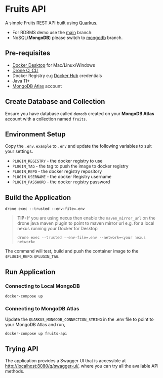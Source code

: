 # Fruits API

A simple Fruits REST API built using [Quarkus](https://quarkus.io).

- For RDBMS demo use the [main](../../tree/main) branch
- NoSQL(__MongoDB__) please switch to [mongodb](../../tree/mongodb) branch.

## Pre-requisites

- [Docker Desktop](https://www.docker.com/products/docker-desktop/) for Mac/Linux/Windows
- [Drone CI CLI](https://docs.drone.io/cli/install/)
- Docker Registry e.g [Docker Hub](https://hub.docker.com) credentials
- Java 11+
- [MongoDB Atlas](https://www.mongodb.com/atlas) account

## Create Database and Collection

Ensure you have database called `demodb` created on your __MongoDB Atlas__ account with a collection named `fruits`.

## Environment Setup

Copy the `.env.example` to `.env` and update the following variables to suit your settings.

- `PLUGIN_REGISTRY` - the docker registry to use
- `PLUGIN_TAG`      - the tag to push the image to docker registry
- `PLUGIN_REPO`     - the docker registry repository
- `PLUGIN_USERNAME` - the docker Registry username
- `PLUGIN_PASSWORD` - the docker registry password

## Build the Application

```shell
drone exec --trusted --env-file=.env
```

>__TIP:__ If you are using nexus then enable the `maven_mirror_url` on the drone java maven plugin to point to maven mirror url
> e.g. for a local nexus running your Docker for Desktop
>
> ```shell
> drone exec --trusted --env-file=.env --network=<your nexus network>
> ```

The command will test, build and push the container image to the `$PLUGIN_REPO:$PLUGIN_TAG`.

## Run Application

### Connecting to Local MongoDB

```shell
docker-compose up 
```

### Connecting to MongoDB Atlas

Update the `QUARKUS_MONGODB_CONNECTION_STRING` in the .env file to point to your MongoDB Atlas and run,

```shell
docker-compose up fruits-api
```

## Trying API

The application provides a Swagger UI that is accessible at <http://localhost:8080/q/swagger-ui/>, where you can try all the available API methods.
